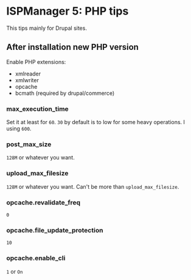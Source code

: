# ISPManager 5: PHP tips

This tips mainly for Drupal sites.

## After installation new PHP version

Enable PHP extensions:

- xmlreader
- xmlwriter
- opcache
- bcmath (required by drupal/commerce)

### max_execution_time

Set it at least for `60`. `30` by default is to low for some heavy operations. I using `600`.

### post_max_size

`128M` or whatever you want.

### upload_max_filesize

`128M` or whatever you want. Can't be more than `upload_max_filesize`.

### opcache.revalidate_freq

`0`

### opcache.file_update_protection

`10`

### opcache.enable_cli

`1` or `On`

